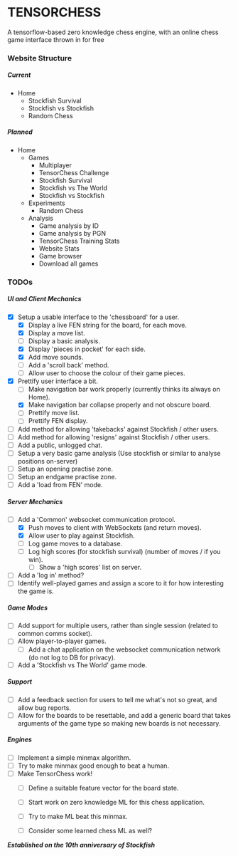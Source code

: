 # TENSORCHESS
A tensorflow-based zero knowledge chess engine, with an online chess game interface thrown in for free


### Website Structure

##### Current
+ Home
  + Stockfish Survival
  + Stockfish vs Stockfish
  + Random Chess

##### Planned
+ Home
  + Games
    + Multiplayer
    + TensorChess Challenge
    + Stockfish Survival
    + Stockfish vs The World
    + Stockfish vs Stockfish
  + Experiments
    + Random Chess
  + Analysis
    + Game analysis by ID
    + Game analysis by PGN
    + TensorChess Training Stats
    + Website Stats
    + Game browser
    + Download all games



### TODOs

##### UI and Client Mechanics
- [x] Setup a usable interface to the 'chessboard' for a user.
    - [x] Display a live FEN string for the board, for each move.
    - [x] Display a move list.
    - [ ] Display a basic analysis.
    - [x] Display 'pieces in pocket' for each side.
    - [x] Add move sounds.
    - [ ] Add a 'scroll back' method.
    - [ ] Allow user to choose the colour of their game pieces.
- [x] Prettify user interface a bit.
    - [ ] Make navigation bar work properly (currently thinks its always on Home).
    - [x] Make navigation bar collapse properly and not obscure board.
    - [ ] Prettify move list.
    - [ ] Prettify FEN display.
- [ ] Add method for allowing 'takebacks' against Stockfish / other users.
- [ ] Add method for allowing 'resigns' against Stockfish / other users.
- [ ] Add a public, unlogged chat.
- [ ] Setup a very basic game analysis (Use stockfish or similar to analyse positions on-server)
- [ ] Setup an opening practise zone.
- [ ] Setup an endgame practise zone.
- [ ] Add a 'load from FEN' mode.

##### Server Mechanics
- [ ] Add a 'Common' websocket communication protocol.
    - [x] Push moves to client with WebSockets (and return moves).
    - [x] Allow user to play against Stockfish.
    - [ ] Log game moves to a database.
    - [ ] Log high scores (for stockfish survival) (number of moves / if you win).
        - [ ] Show a 'high scores' list on server.
- [ ] Add a 'log in' method?
- [ ] Identify well-played games and assign a score to it for how interesting the game is. 

##### Game Modes
- [ ] Add support for multiple users, rather than single session (related to common comms socket).
- [ ] Allow player-to-player games.
    - [ ] Add a chat application on the websocket communication network (do not log to DB for privacy).
- [ ] Add a 'Stockfish vs The World' game mode.

##### Support
- [ ] Add a feedback section for users to tell me what's not so great, and allow bug reports.
- [ ] Allow for the boards to be resettable, and add a generic board that takes arguments of the game type so making new boards is not necessary.

##### Engines
- [ ] Implement a simple minmax algorithm.
- [ ] Try to make minmax good enough to beat a human.
- [ ] Make TensorChess work!
    - [ ] Define a suitable feature vector for the board state.
    - [ ] Start work on zero knowledge ML for this chess application.
    - [ ] Try to make ML beat this minmax.
    - [ ] Consider some learned chess ML as well?


**_Established on the 10th anniversary of Stockfish_**
